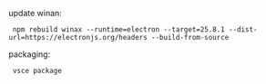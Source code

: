 update winan:
```
 npm rebuild winax --runtime=electron --target=25.8.1 --dist-url=https://electronjs.org/headers --build-from-source
```
 
packaging:
```
 vsce package
```
